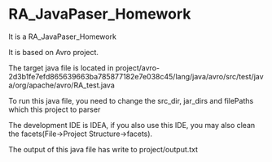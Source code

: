 # RA_JavaPaser_Homework
 It is a RA_JavaPaser_Homework
 
 It is based on Avro project. 
 
 The target java file is located in project/avro-2d3b1fe7efd865639663ba785877182e7e038c45/lang/java/avro/src/test/java/org/apache/avro/RA_test.java
 
 To run this java file, you need to change the src_dir, jar_dirs and filePaths which this project to parser
 
 The development IDE is IDEA, if you also use this IDE, you may also clean the facets(File->Project Structure->facets).
 
 The output of this java file has write to project/output.txt
